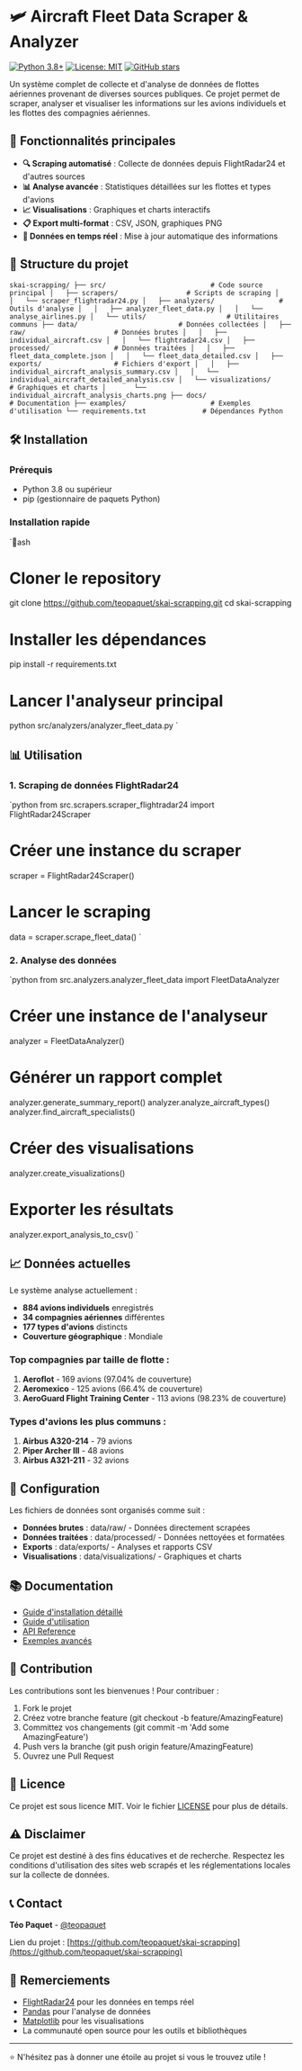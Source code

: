 # 🛩️ Aircraft Fleet Data Scraper & Analyzer

[![Python 3.8+](https://img.shields.io/badge/python-3.8+-blue.svg)](https://www.python.org/downloads/)
[![License: MIT](https://img.shields.io/badge/License-MIT-yellow.svg)](https://opensource.org/licenses/MIT)
[![GitHub stars](https://img.shields.io/github/stars/teopaquet/skai-scrapping.svg)](https://github.com/teopaquet/skai-scrapping/stargazers)

Un système complet de collecte et d'analyse de données de flottes aériennes provenant de diverses sources publiques. Ce projet permet de scraper, analyser et visualiser les informations sur les avions individuels et les flottes des compagnies aériennes.

## 🚀 Fonctionnalités principales

- **🔍 Scraping automatisé** : Collecte de données depuis FlightRadar24 et d'autres sources
- **📊 Analyse avancée** : Statistiques détaillées sur les flottes et types d'avions
- **📈 Visualisations** : Graphiques et charts interactifs
- **📋 Export multi-format** : CSV, JSON, graphiques PNG
- **🔄 Données en temps réel** : Mise à jour automatique des informations

## 📁 Structure du projet

`
skai-scrapping/
├── src/                          # Code source principal
│   ├── scrapers/                 # Scripts de scraping
│   │   └── scraper_flightradar24.py
│   ├── analyzers/                # Outils d'analyse
│   │   ├── analyzer_fleet_data.py
│   │   └── analyse_airlines.py
│   └── utils/                    # Utilitaires communs
├── data/                         # Données collectées
│   ├── raw/                      # Données brutes
│   │   ├── individual_aircraft.csv
│   │   └── flightradar24.csv
│   ├── processed/                # Données traitées
│   │   ├── fleet_data_complete.json
│   │   └── fleet_data_detailed.csv
│   ├── exports/                  # Fichiers d'export
│   │   ├── individual_aircraft_analysis_summary.csv
│   │   └── individual_aircraft_detailed_analysis.csv
│   └── visualizations/           # Graphiques et charts
│       └── individual_aircraft_analysis_charts.png
├── docs/                         # Documentation
├── examples/                     # Exemples d'utilisation
└── requirements.txt              # Dépendances Python
`

## 🛠️ Installation

### Prérequis
- Python 3.8 ou supérieur
- pip (gestionnaire de paquets Python)

### Installation rapide

`ash
# Cloner le repository
git clone https://github.com/teopaquet/skai-scrapping.git
cd skai-scrapping

# Installer les dépendances
pip install -r requirements.txt

# Lancer l'analyseur principal
python src/analyzers/analyzer_fleet_data.py
`

## 📊 Utilisation

### 1. Scraping de données FlightRadar24

`python
from src.scrapers.scraper_flightradar24 import FlightRadar24Scraper

# Créer une instance du scraper
scraper = FlightRadar24Scraper()

# Lancer le scraping
data = scraper.scrape_fleet_data()
`

### 2. Analyse des données

`python
from src.analyzers.analyzer_fleet_data import FleetDataAnalyzer

# Créer une instance de l'analyseur
analyzer = FleetDataAnalyzer()

# Générer un rapport complet
analyzer.generate_summary_report()
analyzer.analyze_aircraft_types()
analyzer.find_aircraft_specialists()

# Créer des visualisations
analyzer.create_visualizations()

# Exporter les résultats
analyzer.export_analysis_to_csv()
`

## 📈 Données actuelles

Le système analyse actuellement :
- **884 avions individuels** enregistrés
- **34 compagnies aériennes** différentes
- **177 types d'avions** distincts
- **Couverture géographique** : Mondiale

### Top compagnies par taille de flotte :
1. **Aeroflot** - 169 avions (97.04% de couverture)
2. **Aeromexico** - 125 avions (66.4% de couverture)
3. **AeroGuard Flight Training Center** - 113 avions (98.23% de couverture)

### Types d'avions les plus communs :
1. **Airbus A320-214** - 79 avions
2. **Piper Archer III** - 48 avions
3. **Airbus A321-211** - 32 avions

## 🔧 Configuration

Les fichiers de données sont organisés comme suit :
- **Données brutes** : data/raw/ - Données directement scrapées
- **Données traitées** : data/processed/ - Données nettoyées et formatées
- **Exports** : data/exports/ - Analyses et rapports CSV
- **Visualisations** : data/visualizations/ - Graphiques et charts

## 📚 Documentation

- [Guide d'installation détaillé](docs/installation.md)
- [Guide d'utilisation](docs/usage.md)
- [API Reference](docs/api.md)
- [Exemples avancés](examples/)

## 🤝 Contribution

Les contributions sont les bienvenues ! Pour contribuer :

1. Fork le projet
2. Créez votre branche feature (git checkout -b feature/AmazingFeature)
3. Committez vos changements (git commit -m 'Add some AmazingFeature')
4. Push vers la branche (git push origin feature/AmazingFeature)
5. Ouvrez une Pull Request

## 📄 Licence

Ce projet est sous licence MIT. Voir le fichier [LICENSE](LICENSE) pour plus de détails.

## ⚠️ Disclaimer

Ce projet est destiné à des fins éducatives et de recherche. Respectez les conditions d'utilisation des sites web scrapés et les réglementations locales sur la collecte de données.

## 📞 Contact

**Téo Paquet** - [@teopaquet](https://github.com/teopaquet)

Lien du projet : [https://github.com/teopaquet/skai-scrapping](https://github.com/teopaquet/skai-scrapping)

## 🙏 Remerciements

- [FlightRadar24](https://www.flightradar24.com/) pour les données en temps réel
- [Pandas](https://pandas.pydata.org/) pour l'analyse de données
- [Matplotlib](https://matplotlib.org/) pour les visualisations
- La communauté open source pour les outils et bibliothèques

---

⭐ N'hésitez pas à donner une étoile au projet si vous le trouvez utile !
